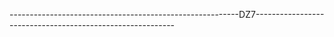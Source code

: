 ---------------------------------------------------------DZ7----------------------------------------------------------
